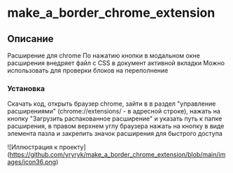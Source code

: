 # make_a_border_chrome_extension

## Описание

Расширение для chrome
По нажатию кнопки в модальном окне расширения внедряет файл с CSS в документ активной вкладки
Можно использовать для проверки блоков на переполнение

### Установка

Скачать код, открыть браузер chrome, зайти в в раздел "управление расширениями" (chrome://extensions/ - в адресной строке), нажать на кнопку "Загрузить распакованное расширение" и указать путь к папке расширения, в правом верхнем углу браузера нажать на кнопку в виде элемента пазла и закрепить значок расширения для быстрого доступа

![Иллюстрация к проекту]
(https://github.com/yryryk/make_a_border_chrome_extension/blob/main/images/icon36.png)
